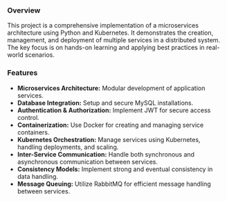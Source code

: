 
### Overview
This project is a comprehensive implementation of a microservices architecture using Python and Kubernetes. It demonstrates the creation, management, and deployment of multiple services in a distributed system. The key focus is on hands-on learning and applying best practices in real-world scenarios.

### Features
- **Microservices Architecture:** Modular development of application services.
- **Database Integration:** Setup and secure MySQL installations.
- **Authentication & Authorization:** Implement JWT for secure access control.
- **Containerization:** Use Docker for creating and managing service containers.
- **Kubernetes Orchestration:** Manage services using Kubernetes, handling deployments, and scaling.
- **Inter-Service Communication:** Handle both synchronous and asynchronous communication between services.
- **Consistency Models:** Implement strong and eventual consistency in data handling.
- **Message Queuing:** Utilize RabbitMQ for efficient message handling between services.